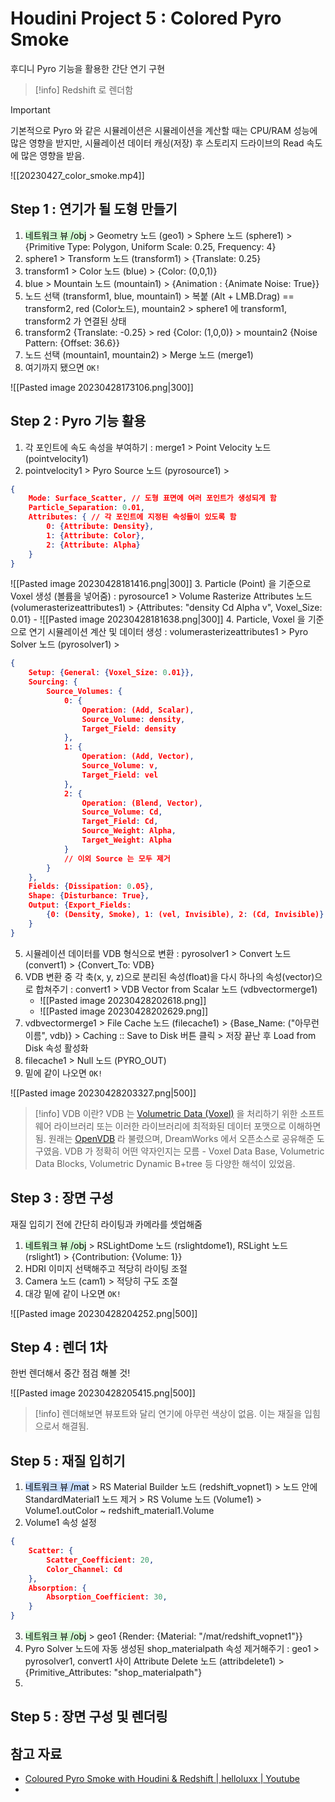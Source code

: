 # Houdini Project 5 : Colored Pyro Smoke
후디니 Pyro 기능을 활용한 간단 연기 구현

> [!info]
> Redshift 로 렌더함

> [!important]
> 기본적으로 Pyro 와 같은 시뮬레이션은 시뮬레이션을 계산할 때는 CPU/RAM 성능에 많은 영향을 받지만, 시뮬레이션 데이터 캐싱(저장) 후 스토리지 드라이브의 Read 속도에 많은 영향을 받음.

![[20230427_color_smoke.mp4]]

## Step 1 : 연기가 될 도형 만들기
1. <mark style="background: #BBFABBA6;">네트워크 뷰 /obj</mark> > Geometry 노드 (geo1) > Sphere 노드 (sphere1) > {Primitive Type: Polygon, Uniform Scale: 0.25, Frequency: 4}
2. sphere1 > Transform 노드 (transform1) > {Translate: 0.25}
3. transform1 > Color 노드 (blue) > {Color: (0,0,1)}
4. blue > Mountain 노드 (mountain1) > {Animation : {Animate Noise: True}}
5. 노드 선택 (transform1, blue, mountain1) > 복붙 (Alt + LMB.Drag) == transform2, red (Color노드), mountain2 > sphere1 에 transform1, transform2 가 연결된 상태
6. transform2 {Translate: -0.25} > red {Color: (1,0,0)} > mountain2 {Noise Pattern: {Offset: 36.6}}
7. 노드 선택 (mountain1, mountain2) > Merge 노드 (merge1)
8. 여기까지 됐으면 `OK!`

![[Pasted image 20230428173106.png|300]]

## Step 2 : Pyro 기능 활용
1. 각 포인트에 속도 속성을 부여하기 : merge1 > Point Velocity 노드 (pointvelocity1)
2. pointvelocity1 > Pyro Source 노드 (pyrosource1) >
```json
{
	Mode: Surface_Scatter, // 도형 표면에 여러 포인트가 생성되게 함
	Particle_Separation: 0.01,
	Attributes: { // 각 포인트에 지정된 속성들이 있도록 함
		0: {Attribute: Density},
		1: {Attribute: Color},
		2: {Attribute: Alpha}
	}
}
```
![[Pasted image 20230428181416.png|300]]
3. Particle (Point) 을 기준으로 Voxel 생성 (볼륨을 넣어줌) : pyrosource1 > Volume Rasterize Attributes 노드 (volumerasterizeattributes1) > {Attributes: "density Cd Alpha v", Voxel_Size: 0.01}
	-  ![[Pasted image 20230428181638.png|300]]
4. Particle, Voxel 을 기준으로 연기 시뮬레이션 계산 및 데이터 생성 : volumerasterizeattributes1 > Pyro Solver 노드 (pyrosolver1) >
```json
{
	Setup: {General: {Voxel_Size: 0.01}},
	Sourcing: {
		Source_Volumes: {
			0: {
				Operation: (Add, Scalar),
				Source_Volume: density,
				Target_Field: density
			},
			1: {
				Operation: (Add, Vector),
				Source_Volume: v,
				Target_Field: vel
			},
			2: {
				Operation: (Blend, Vector),
				Source_Volume: Cd,
				Target_Field: Cd,
				Source_Weight: Alpha,
				Target_Weight: Alpha
			}
			// 이외 Source 는 모두 제거
		}
	},
	Fields: {Dissipation: 0.05},
	Shape: {Disturbance: True},
	Output: {Export_Fields:
		{0: (Density, Smoke), 1: (vel, Invisible), 2: (Cd, Invisible)}
	}
}
```
5. 시뮬레이션 데이터를 VDB 형식으로 변환 : pyrosolver1 > Convert 노드 (convert1) > {Convert_To: VDB}
6. VDB 변환 중 각 축(x, y, z)으로 분리된 속성(float)을 다시 하나의 속성(vector)으로 합쳐주기 : convert1 > VDB Vector from Scalar 노드 (vdbvectormerge1)
	- ![[Pasted image 20230428202618.png]]
	- ![[Pasted image 20230428202629.png]]
7. vdbvectormerge1 > File Cache 노드 (filecache1) > {Base_Name: ("아무런이름", vdb)} > Caching :: Save to Disk 버튼 클릭 > 저장 끝난 후 Load from Disk 속성 활성화
8. filecache1 > Null 노드 (PYRO_OUT)
9. 밑에 같이 나오면 `OK!`

![[Pasted image 20230428203327.png|500]]

> [!info] VDB 이란?
> VDB 는 [Volumetric Data (Voxel)](https://en.wikipedia.org/wiki/Voxel) 을 처리하기 위한 소프트웨어 라이브러리 또는 이러한 라이브러리에 최적화된 데이터 포맷으로 이해하면 됨. 원래는 [OpenVDB](https://en.wikipedia.org/wiki/OpenVDB) 라 불렸으며, DreamWorks 에서 오픈소스로 공유해준 도구였음. VDB 가 정확히 어떤 약자인지는 모름 - Voxel Data Base, Volumetric Data Blocks, Volumetric Dynamic B+tree 등 다양한 해석이 있었음.

## Step 3 : 장면 구성
재질 입히기 전에 간단히 라이팅과 카메라를 셋업해줌

1. <mark style="background: #BBFABBA6;">네트워크 뷰 /obj</mark> > RSLightDome 노드 (rslightdome1), RSLight 노드 (rslight1) > {Contribution: {Volume: 1}}
2. HDRI 이미지 선택해주고 적당히 라이팅 조절
3. Camera 노드 (cam1) > 적당히 구도 조절
4. 대강 밑에 같이 나오면 `OK!`

![[Pasted image 20230428204252.png|500]]

## Step 4 : 렌더 1차
한번 렌더해서 중간 점검 해볼 것!

![[Pasted image 20230428205415.png|500]]

> [!info]
> 렌더해보면 뷰포트와 달리 연기에 아무런 색상이 없음. 이는 재질을 입힘으로서 해결됨.

## Step 5 : 재질 입히기
1. <mark style="background: #ADCCFFA6;">네트워크 뷰 /mat</mark> > RS Material Builder 노드 (redshift_vopnet1) > 노드 안에 StandardMaterial1 노드 제거 > RS Volume 노드 (Volume1) > Volume1.outColor ~ redshift_material1.Volume
2. Volume1 속성 설정
```JSON
{
	Scatter: {
		Scatter_Coefficient: 20,
		Color_Channel: Cd
	},
	Absorption: {
		Absorption_Coefficient: 30,
	}
}
```
3. <mark style="background: #BBFABBA6;">네트워크 뷰 /obj</mark> > geo1 {Render: {Material: "/mat/redshift_vopnet1"}}
4. Pyro Solver 노드에 자동 생성된 shop_materialpath 속성 제거해주기 : geo1 > pyrosolver1, convert1 사이 Attribute Delete 노드 (attribdelete1) > {Primitive_Attributes: "shop_materialpath"}
5. 

## Step 5 : 장면 구성 및 렌더링


## 참고 자료
- [Coloured Pyro Smoke with Houdini & Redshift | helloluxx | Youtube](https://youtu.be/yVIlPQO_p2I)
- 